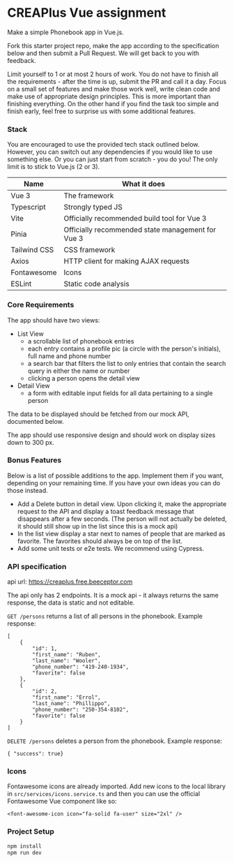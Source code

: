 # CREAPlus Vue assignment
Make a simple Phonebook app in Vue.js.

Fork this starter project repo, make the app according to the specification below and then submit a Pull Request. We will get back to you with feedback.

Limit yourself to 1 or at most 2 hours of work. You do not have to finish all the requirements - after the time is up, submit the PR and call it a day. Focus on a small set of features and make those work well, write clean code and make use of appropriate design principles. This is more important than finishing everything. On the other hand if you find the task too simple and finish early, feel free to surprise us with some additional features.

### Stack
You are encouraged to use the provided tech stack outlined below. However, you can switch out any dependencies if you would like to use something else. Or you can just start from scratch - you do you! The only limit is to stick to Vue.js (2 or 3).

| Name         | What it does                                      |
|--------------|---------------------------------------------------|
| Vue 3        | The framework                                     |
| Typescript   | Strongly typed JS                                 |
| Vite         | Officially recommended build tool for Vue 3       |
| Pinia        | Officially recommended state management for Vue 3 |
| Tailwind CSS | CSS framework                                     |
| Axios        | HTTP client for making AJAX requests              |
| Fontawesome  | Icons                                             |
| ESLint       | Static code analysis                              |


### Core Requirements
The app should have two views:

- List View
    - a scrollable list of phonebook entries
    - each entry contains a profile pic (a circle with the person's initials), full name and phone number
    - a search bar that filters the list to only entries that contain the search query in either the name or number
    - clicking a person opens the detail view
- Detail View
    - a form with editable input fields for all data pertaining to a single person

The data to be displayed should be fetched from our mock API, documented below.

The app should use responsive design and should work on display sizes down to 300 px.

### Bonus Features
Below is a list of possible additions to the app. Implement them if you want, depending on your remaining time. If you have your own ideas you can do those instead.

- Add a Delete button in detail view. Upon clicking it, make the appropriate request to the API and display a toast feedback message that disappears after a few seconds. (The person will not actually be deleted, it should still show up in the list since this is a mock api)
- In the list view display a star next to names of people that are marked as favorite. The favorites should always be on top of the list.
- Add some unit tests or e2e tests. We recommend using Cypress.


### API specification
api url: https://creaplus.free.beeceptor.com

The api only has 2 endpoints. It is a mock api - it always returns the same response, the data is static and not editable.

`GET /persons` returns a list of all persons in the phonebook.
Example response:
```
[
    {
        "id": 1,
        "first_name": "Ruben",
        "last_name": "Wooler",
        "phone_number": "419-240-1934",
        "favorite": false
    },
    {
        "id": 2,
        "first_name": "Errol",
        "last_name": "Phillippo",
        "phone_number": "250-354-8102",
        "favorite": false
    }
]
```

`DELETE /persons` deletes a person from the phonebook.
Example response:
```
{ "success": true}
```

### Icons
Fontawesome icons are already imported. Add new icons to the local library in `src/services/icons.service.ts` and then you can use the official Fontawesome Vue component like so:
``` vue
<font-awesome-icon icon="fa-solid fa-user" size="2xl" />
```

### Project Setup

```sh
npm install
npm run dev
```
